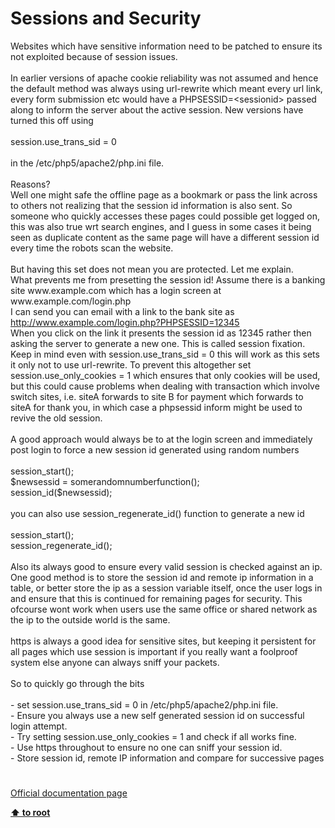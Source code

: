 # Sessions and Security




<div class="phpcode"><span class="html">
Websites which have sensitive information need to be patched to ensure its not exploited because of session issues.<br><br>In earlier versions of apache cookie reliability was not assumed and hence the default method was always using url-rewrite which meant every url link, every form submission etc would have a PHPSESSID=&lt;sessionid&gt; passed along to inform the server about the active session. New versions have turned this off using<br><br>session.use_trans_sid = 0<br><br>in the /etc/php5/apache2/php.ini file.<br><br>Reasons?<br>Well one might safe the offline page as a bookmark or pass the link across to others not realizing that the session id information is also sent. So someone who quickly accesses these pages could possible get logged on, this was also true wrt search engines, and I guess in some cases it being seen as duplicate content as the same page will have a different session id every time the robots scan the website.<br><br>But having this set does not mean you are protected. Let me explain.<br>What prevents me from presetting the session id! Assume there is a banking site www.example.com which has a login screen at www.example.com/login.php<br>I can send you can email with a link to the bank site as <a href="http://www.example.com/login.php?PHPSESSID=12345" rel="nofollow" target="_blank">http://www.example.com/login.php?PHPSESSID=12345</a><br>When you click on the link it presents the session id as 12345 rather then asking the server to generate a new one. This is called session fixation. Keep in mind even with session.use_trans_sid = 0 this will work as this sets it only not to use url-rewrite. To prevent this altogether set session.use_only_cookies = 1 which ensures that only cookies will be used, but this could cause problems when dealing with transaction which involve switch sites, i.e. siteA forwards to site B for payment which forwards to siteA for thank you, in which case a phpsessid inform might be used to revive the old session.<br><br>A good approach would always be to at the login screen and immediately post login to force a new session id generated using random numbers<br><br>session_start();<br>$newsessid = somerandomnumberfunction();<br>session_id($newsessid);<br><br>you can also use session_regenerate_id() function to generate a new id<br><br>session_start();<br>session_regenerate_id();<br><br>Also its always good to ensure every valid session is checked against an ip. One good method is to store the session id and remote ip information in a table, or better store the ip as a session variable itself, once the user logs in and ensure that this is continued for remaining pages for security. This ofcourse wont work when users use the same office or shared network as the ip to the outside world is the same.<br><br>https is always a good idea for sensitive sites, but keeping it persistent for all pages which use session is important if you really want a foolproof system else anyone can always sniff your packets.<br><br>So to quickly go through the bits<br><br>- set session.use_trans_sid = 0 in /etc/php5/apache2/php.ini file. <br>- Ensure you always use a new self generated session id on successful login attempt. <br>- Try setting session.use_only_cookies = 1 and check if all works fine. <br>- Use https throughout to ensure no one can sniff your session id. <br>- Store session id, remote IP information and compare for successive pages</span>
</div>
  

#

[Official documentation page](https://www.php.net/manual/en/session.security.php)

**[⬆ to root](/)**